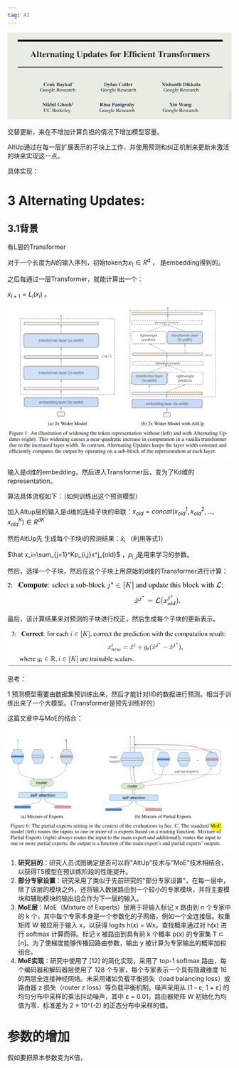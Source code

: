 ```yaml
---
tag: AI
---
```




![](https://raw.githubusercontent.com/lvszl/figure/master/20231026132158.png)

交替更新，来在不增加计算负担的情况下增加模型容量。

AltUp通过在每一层扩展表示的子块上工作，并使用预测和纠正机制来更新未激活的块来实现这一点。

具体实现：

# 3 Alternating Updates:

## 3.1背景

有L层的Transformer

对于一个长度为$N$的输入序列，初始token为$x_1\in R^d$ ， 是embedding得到的。

之后每通过一层Transformer，就能计算出一个：

$x_{i+1} = L_i(x_i)$ 。

![](https://raw.githubusercontent.com/lvszl/figure/master/20231031215403.png)

输入是d维的embedding，然后进入Transformer后，变为了Kd维的representation。

算法具体流程如下：（如何训练出这个预测模型）

加入Altup层的输入是d维的连续子块的串联：$x_{old}=concat(x_{old}^1,x_{old}^2,\dots,x_{old}^K)\in R^{dK}$ 

然后AltUp先 生成每个子块$i$的预测结果：$\hat x_i$ （利用等式1）

$\hat x_i=\sum_{j=1}^Kp_{i,j}x^j_{old}$ ，$p_{i,j}$是用来学习的参数。

 然后，选择一个子块，然后在这个子块上用原始的d维的Transformer进行计算：

![](https://raw.githubusercontent.com/lvszl/figure/master/20231031220700.png)

最后，该计算结果来对预测的子块进行校正，然后生成每个子块的更新表示。

![](https://raw.githubusercontent.com/lvszl/figure/master/20231031220826.png)



思考：

1.预测模型需要由数据集预训练出来，然后才能针对IID的数据进行预测。相当于训练出来了一个大模型。（Transformer是预先训练好的）



这篇文章中与MoE的结合：

![](https://raw.githubusercontent.com/lvszl/figure/master/20231031221837.png)



1. **研究目的**：研究人员试图确定是否可以将"AltUp"技术与"MoE"技术相结合，以获得T5模型在预训练阶段的性能提升。
2. **部分专家设置**：研究采用了类似于先前研究的"部分专家设置"，在每一层中，除了该层的模块之外，还将输入数据路由到一个较小的专家模块，并将主要模块和辅助模块的输出组合作为下一层的输入。
3. **MoE层**：MoE（Mixture of Experts）层用于将输入标记 x 路由到 n 个专家中的 k 个，其中每个专家本身是一个参数化的子网络，例如一个全连接层。权重矩阵 W 被应用于输入 x，以获得 logits h(x) = Wx。查找概率通过对 h(x) 进行 softmax 计算而得。标记 x 被路由到具有前 k 个概率 p(x) 的专家集 T ⊂ [n]。为了使梯度能够传播回路由参数，输出 y 被计算为专家输出的概率加权组合。
4. **MoE实现**：研究中使用了 [12] 的简化实现，采用了 top-1 softmax 路由，每个编码器和解码器层使用了 128 个专家，每个专家表示一个具有隐藏维度 16 的两层全连接神经网络。未采用诸如负载平衡损失（load balancing loss）或路由器 z 损失（router z loss）等负载平衡机制。噪声采用从 [1 - ε, 1 + ε] 的均匀分布中采样的乘法抖动噪声，其中 ε = 0.01。路由器矩阵 W 初始化为均值为零、标准差为 2 × 10^(-2) 的正态分布中采样的值。



# 参数的增加

假如要把原本参数变为K倍，

